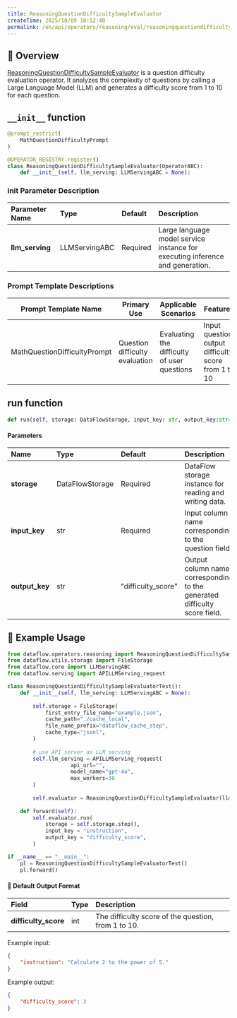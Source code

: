 ```yaml
---
title: ReasoningQuestionDifficultySampleEvaluator
createTime: 2025/10/09 16:52:48
permalink: /en/api/operators/reasoning/eval/reasoningquestiondifficultysampleevaluator/
---
```


## 📘 Overview

[ReasoningQuestionDifficultySampleEvaluator](https://github.com/OpenDCAI/DataFlow/blob/main/dataflow/operators/reasoning/evaluate/reasoning_question_difficulty_sample_evaluator.py)
is a question difficulty evaluation operator. It analyzes the complexity of questions by calling a Large Language Model (LLM) and generates a difficulty score from 1 to 10 for each question.

## `__init__` function

```python
@prompt_restrict(
    MathQuestionDifficultyPrompt
)

@OPERATOR_REGISTRY.register()
class ReasoningQuestionDifficultySampleEvaluator(OperatorABC):
    def __init__(self, llm_serving: LLMServingABC = None):
```

### init Parameter Description

| Parameter Name  | Type          | Default | Description                           |
| :-------------- | :------------ | :----- | :----------------------------- |
| **llm_serving** | LLMServingABC | Required   | Large language model service instance for executing inference and generation. |

### Prompt Template Descriptions

| Prompt Template Name | Primary Use | Applicable Scenarios | Features |
| --------------- | -------- | -------- | -------- |
| MathQuestionDifficultyPrompt | Question difficulty evaluation | Evaluating the difficulty of user questions | Input question, output difficulty score from 1 to 10 |

## run function

```python
def run(self, storage: DataFlowStorage, input_key: str, output_key:str="difficulty_score")
```

#### Parameters

| Name         | Type            | Default               | Description                           |
| :----------- | :-------------- | :------------------- | :----------------------------- |
| **storage**  | DataFlowStorage | Required                 | DataFlow storage instance for reading and writing data.   |
| **input_key**| str             | Required                 | Input column name corresponding to the question field.         |
| **output_key**| str             | "difficulty_score" | Output column name corresponding to the generated difficulty score field. |

## 🧠 Example Usage

```python
from dataflow.operators.reasoning import ReasoningQuestionDifficultySampleEvaluator
from dataflow.utils.storage import FileStorage
from dataflow.core import LLMServingABC
from dataflow.serving import APILLMServing_request

class ReasoningQuestionDifficultySampleEvaluatorTest():
    def __init__(self, llm_serving: LLMServingABC = None):
        
        self.storage = FileStorage(
            first_entry_file_name="example.json",
            cache_path="./cache_local",
            file_name_prefix="dataflow_cache_step",
            cache_type="jsonl",
        )
        
        # use API server as LLM serving
        self.llm_serving = APILLMServing_request(
                    api_url="",
                    model_name="gpt-4o",
                    max_workers=30
        )
        
        self.evaluator = ReasoningQuestionDifficultySampleEvaluator(llm_serving=self.llm_serving)
        
    def forward(self):
        self.evaluator.run(
            storage = self.storage.step(),
            input_key = "instruction",
            output_key = "difficulty_score",
        )

if __name__ == "__main__":
    pl = ReasoningQuestionDifficultySampleEvaluatorTest()
    pl.forward()
```

#### 🧾 Default Output Format

| Field | Type | Description |
| :--- | :--- | :--- |
| **difficulty_score** | int | The difficulty score of the question, from 1 to 10. |

Example input:

```json
{
    "instruction": "Calculate 2 to the power of 5."
}
```

Example output:

```json
{
    "difficulty_score": 3
}
```
